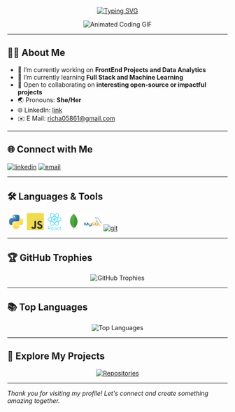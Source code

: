 <!-- Typing SVG Header -->
<p align="center">
  <a href="https://git.io/typing-svg">
    <img src="https://readme-typing-svg.demolab.com?font=Fira+Code&weight=700&size=40&pause=1000&color=AFDBE5&center=true&vCenter=true&random=false&width=900&lines=Hi%2C+I'm+Richa+Agrawalla!;Welcome+to+My+GitHub+Profile;Building+and+Exploring+with+Code+%F0%9F%94%A8" alt="Typing SVG" />
  </a>
</p>

<!-- Animated GIF -->
<div align="center">
  <img src="https://media.giphy.com/media/qgQUggAC3Pfv687qPC/giphy.gif" alt="Animated Coding GIF" height="300"/>
</div>

---


## 👩‍💻 About Me

- 🔭 I’m currently working on **FrontEnd Projects and Data Analytics**
- 🌱 I’m currently learning **Full Stack and Machine Learning**
- 🤝 Open to collaborating on **interesting open-source or impactful projects**
- 🌏 Pronouns: **She/Her**
- 🌐 LinkedIn: [link](https://www.linkedin.com/in/richaagrawalla/)
- ✉️ E Mail:  [richa05861@gmail.com](mailto:richa05861@gmail.com)
---

## 🌐 Connect with Me

<p align="left">
  <a href="https://www.linkedin.com/in/richaagrawalla/" target="blank"><img align="center" src="https://raw.githubusercontent.com/rahuldkjain/github-profile-readme-generator/master/src/images/icons/Social/linked-in-alt.svg" alt="linkedin" height="30" width="40" /></a>
  <a href="mailto:richaagrawalla@email.com" target="blank"><img align="center" src="https://raw.githubusercontent.com/gauravghongde/social-icons/master/SVG/Color/Gmail.svg" alt="email" height="30" width="40" /></a>
  <!-- Add more links here as needed -->
</p>

---

## 🛠️ Languages & Tools

<p align="left">
  <a href="https://www.python.org" target="_blank"><img src="https://raw.githubusercontent.com/devicons/devicon/master/icons/python/python-original.svg" alt="python" width="40" height="40"/></a>
  <a href="https://developer.mozilla.org/en-US/docs/Web/JavaScript" target="_blank"><img src="https://raw.githubusercontent.com/devicons/devicon/master/icons/javascript/javascript-original.svg" alt="javascript" width="40" height="40"/></a>
  <a href="https://reactjs.org/" target="_blank"><img src="https://raw.githubusercontent.com/devicons/devicon/master/icons/react/react-original-wordmark.svg" alt="react" width="40" height="40"/></a>
  <a href="https://www.mongodb.com/" target="_blank"><img src="https://raw.githubusercontent.com/devicons/devicon/master/icons/mongodb/mongodb-original.svg" alt="mongodb" width="40" height="40"/></a>
  <a href="https://www.mysql.com/" target="_blank"><img src="https://raw.githubusercontent.com/devicons/devicon/master/icons/mysql/mysql-original-wordmark.svg" alt="mysql" width="40" height="40"/></a>
  <a href="https://git-scm.com/" target="_blank"><img src="https://www.vectorlogo.zone/logos/git-scm/git-scm-icon.svg" alt="git" width="40" height="40"/></a>
  <!-- Add more as you like -->
</p>


---

## 🏆 GitHub Trophies

<p align="center">
  <img src="https://github-profile-trophy.vercel.app/?username=RichaAgrawalla&theme=radical&no-frame=false&no-bg=true&margin-w=4" alt="GitHub Trophies" />
</p>

---

## 📚 Top Languages

<p align="center">
  <img src="https://github-readme-stats.vercel.app/api/top-langs/?username=RichaAgrawalla&layout=compact&theme=radical&hide_border=true" alt="Top Languages" />
</p>

---

## 🚀 Explore My Projects

<p align="center">
  <a href="https://github.com/RichaAgrawalla?tab=repositories" target="_blank">
    <img src="https://img.shields.io/badge/See%20my%20projects-22223b?style=for-the-badge&logo=github" alt="Repositories" />
  </a>
</p>

---

*Thank you for visiting my profile! Let's connect and create something amazing together.*
